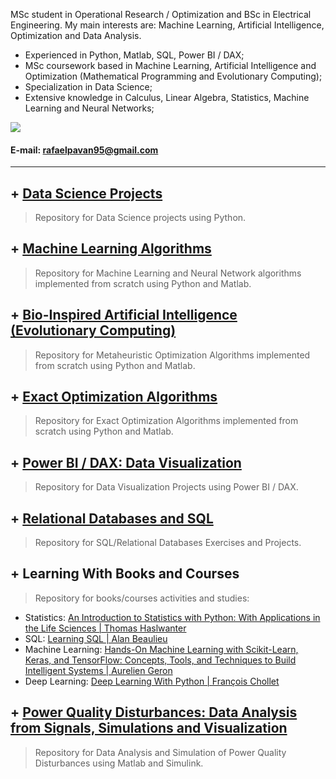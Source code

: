 MSc student in Operational Research / Optimization and BSc in Electrical Engineering. My main interests are: Machine Learning, Artificial Intelligence, Optimization and Data Analysis.

- Experienced in Python, Matlab, SQL, Power BI / DAX;
- MSc coursework based in Machine Learning, Artificial Intelligence and Optimization (Mathematical Programming and Evolutionary Computing);
- Specialization in Data Science;
- Extensive knowledge in Calculus, Linear Algebra, Statistics, Machine Learning and Neural Networks;


[<img src="https://img.shields.io/badge/linkedin-%230077B5.svg?&style=for-the-badge&logo=linkedin&logoColor=white" />](https://www.linkedin.com/in/engrafaelpavan/) 

#### E-mail: rafaelpavan95@gmail.com
---------------------------------------
## + [Data Science Projects](https://github.com/rafaelpavan95/DataScience)
> Repository for Data Science projects using Python.
## + [Machine Learning Algorithms](https://github.com/rafaelpavan95/MSc_MachineLearning_DataMining)
> Repository for Machine Learning and Neural Network algorithms implemented from scratch using Python and Matlab.
## + [Bio-Inspired Artificial Intelligence (Evolutionary Computing)](https://github.com/rafaelpavan95/Metaheuristic_Optimization)
> Repository for Metaheuristic Optimization Algorithms implemented from scratch using Python and Matlab.
## + [Exact Optimization Algorithms](https://github.com/rafaelpavan95/Optimization_Algorithms)
> Repository for Exact Optimization Algorithms implemented from scratch using Python and Matlab.
## + [Power BI / DAX: Data Visualization](https://github.com/rafaelpavan95/powerbi_learning)
> Repository for Data Visualization Projects using Power BI / DAX. 
## + [Relational Databases and SQL](https://github.com/rafaelpavan95/database_modelling)
> Repository for SQL/Relational Databases Exercises and Projects.
## + Learning With Books and Courses
> Repository for books/courses activities and studies:
- Statistics: [An Introduction to Statistics with Python: With Applications in the Life Sciences | Thomas Haslwanter](https://github.com/rafaelpavan95/statistical_learning)
- SQL: [Learning SQL | Alan Beaulieu](https://github.com/rafaelpavan95/Learning_SQL)
- Machine Learning: [Hands-On Machine Learning with Scikit-Learn, Keras, and TensorFlow: Concepts, Tools, and Techniques to Build Intelligent Systems | Aurelien Geron](https://github.com/rafaelpavan95/Hands_On_Machine_Learning)
- Deep Learning: [Deep Learning With Python | François Chollet]()
## + [Power Quality Disturbances: Data Analysis from Signals, Simulations and Visualization](https://github.com/rafaelpavan95/Power_Quality)
> Repository for Data Analysis and Simulation of Power Quality Disturbances using Matlab and Simulink.
